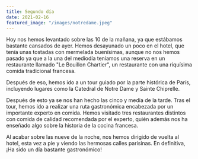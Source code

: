 ```yaml
---
title: Segundo día
date: 2021-02-16
featured_image: "/images/notredame.jpeg"
---
```


Hoy nos hemos levantado sobre las 10 de la mañana, ya que estábamos bastante cansados de ayer. Hemos desayunado un poco en el hotel, que tenía unas tostadas con mermelada buenísimas, aunque no nos hemos pasado ya que a la una del mediodía teníamos una reserva en un restaurante llamado "Le Bouillon Chartier", un restaurante con una riquísima comida tradicional francesa.

Después de eso, hemos ido a un tour guiado por la parte histórica de París, incluyendo lugares como la Catedral de Notre Dame y Sainte Chiprelle.

Después de esto ya se nos han hecho las cinco y media de la tarde. Tras el tour, hemos ido a realizar una ruta gastronómica encabezada por un importante experto en comida. Hemos visitado tres restaurantes distintos con comida de calidad recomendada por el experto, quién además nos ha enseñado algo sobre la historia de la cocina francesa. 

Al acabar sobre las nueve de la noche, nos hemos dirigido de vuelta al hotel, esta vez a pie y viendo las hermosas calles parisinas. En definitiva, ¡Ha sido un día bastante gastronómico!
